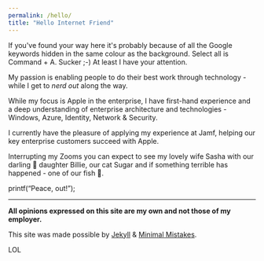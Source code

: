 ```yaml
---
permalink: /hello/
title: "Hello Internet Friend"
---
```


If you've found your way here it's probably because of all the Google keywords hidden in the same colour as the background. Select all is Command + A. Sucker ;-) At least I have your attention.


My passion is enabling people to do their best work through technology - while I get to *nerd out* along the way.

While my focus is Apple in the enterprise, I have first-hand experience and a deep understanding of enterprise architecture and technologies - Windows, Azure, Identity, Network & Security.

I currently have the pleasure of applying my experience at Jamf, helping our key enterprise customers succeed with Apple.

Interrupting my Zooms you can expect to see my lovely wife Sasha with our darling 👼 daughter Billie, our cat Sugar and if something terrible has happened - one of our fish 🐠.

printf(“Peace, out!”);

***

**All opinions expressed on this site are my own and not those of my employer.**

This site was made possible by <a href="https://jekyllrb.com" rel="nofollow">Jekyll</a> &amp; <a href="https://mademistakes.com/work/minimal-mistakes-jekyll-theme/" rel="nofollow">Minimal Mistakes</a>.

LOL